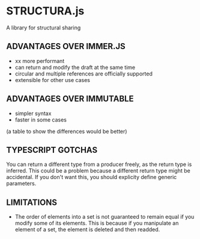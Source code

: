 # STRUCTURA.js

A library for structural sharing

## ADVANTAGES OVER IMMER.JS

- xx more performant
- can return and modify the draft at the same time
- circular and multiple references are officially supported
- extensible for other use cases

## ADVANTAGES OVER IMMUTABLE
- simpler syntax
- faster in some cases

(a table to show the differences would be better)

## TYPESCRIPT GOTCHAS

You can return a different type from a producer freely, as the return type is inferred.
This could be a problem because a different return type might be accidental.
If you don't want this, you should explicity define generic parameters.

## LIMITATIONS

- The order of elements into a set is not guaranteed to remain equal if you modify some of its elements. This is because if you manipulate an element of a set, the element is deleted and then readded.